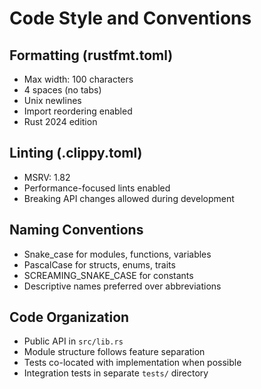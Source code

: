 # Code Style and Conventions

## Formatting (rustfmt.toml)
- Max width: 100 characters
- 4 spaces (no tabs)
- Unix newlines
- Import reordering enabled
- Rust 2024 edition

## Linting (.clippy.toml)
- MSRV: 1.82
- Performance-focused lints enabled
- Breaking API changes allowed during development

## Naming Conventions
- Snake_case for modules, functions, variables
- PascalCase for structs, enums, traits
- SCREAMING_SNAKE_CASE for constants
- Descriptive names preferred over abbreviations

## Code Organization
- Public API in `src/lib.rs`
- Module structure follows feature separation
- Tests co-located with implementation when possible
- Integration tests in separate `tests/` directory